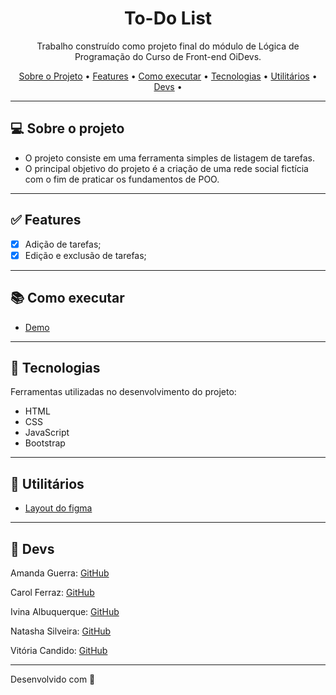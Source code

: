 <h1 align="center">To-Do List</h1>

<p align="center"> Trabalho construído como projeto final do módulo de Lógica de Programação do Curso de Front-end OiDevs.</p>

<p align="center">
  <a href="#computer-sobre-o-projeto">Sobre o Projeto</a> •
  <a href="#white_check_mark-features">Features</a> •
  <a href="#books-como-executar">Como executar</a> •
  <a href="#hammer-tecnologias">Tecnologias</a> •
  <a href="#hammer-utilitários">Utilitários</a> •
   <a href="#rocket-devs">Devs</a> •
</p>

---

## :computer: Sobre o projeto

- O projeto consiste em uma ferramenta simples de listagem de tarefas.
- O principal objetivo do projeto é a criação de uma rede social fictícia com o fim de praticar os fundamentos de POO.

---

## :white_check_mark: Features
- [x] Adição de tarefas;
- [x] Edição e exclusão de tarefas;

---

## :books: Como executar

- <a href="https://natashasilveira.github.io/oidevs-to-do-list/">Demo</a>

---

## :hammer: Tecnologias

Ferramentas utilizadas no desenvolvimento do projeto:

- HTML
- CSS
- JavaScript
- Bootstrap

---

## :hammer: Utilitários

- <a href="https://www.figma.com/file/xJayderpYiZp3eaPx8Xoxs/To-do-OiDevs?node-id=0%3A1&t=ElIg4nIGN9Tr3Grb-0" >Layout do figma</a> 

---

## :rocket: Devs
  <p>Amanda Guerra:  <a href="https://github.com/amaendoas">GitHub</a></p>
  <p>Carol Ferraz: <a href="https://github.com/carolferraz">GitHub</b></sub></a><p> 
  <p>Ivina Albuquerque: <a href="https://github.com/Ivina-als">GitHub</b></sub></a><p> 
  <p>Natasha Silveira: <a href="https://github.com/natashasilveira">GitHub</b></sub></a></p>
  <p>Vitória Candido: <a href="https://github.com/vi-lcandido">GitHub</b></sub></a><p> 

---
Desenvolvido com 💜
